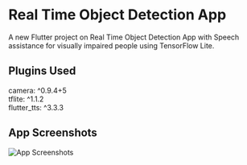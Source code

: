 # Real Time Object Detection App

A new Flutter project on Real Time Object Detection App with Speech assistance for visually impaired people using TensorFlow Lite.

## Plugins Used
camera: ^0.9.4+5 <br>
tflite: ^1.1.2 <br>
flutter_tts: ^3.3.3 <br>

## App Screenshots

![App Screenshots](https://user-images.githubusercontent.com/50909936/170841850-1242aa8c-d5f0-4a10-9e8d-8c902d94fce6.png)
